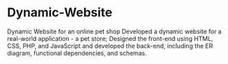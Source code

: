 # Dynamic-Website
Dynamic Website for an online pet shop
Developed a dynamic website for a real-world application - a pet store; 
Designed the front-end using HTML, CSS, PHP, and JavaScript and developed the back-end, including the ER diagram, functional dependencies, and schemas.
